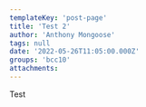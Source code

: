 ```yaml
---
templateKey: 'post-page'
title: 'Test 2'
author: 'Anthony Mongoose'
tags: null
date: '2022-05-26T11:05:00.000Z'
groups: 'bcc10'
attachments:
---
```

<html><head></head><body><div dir="ltr">Test</div>
</body></html>